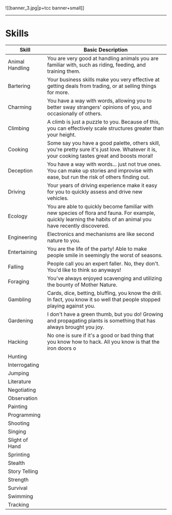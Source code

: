 ![[banner_3.jpg|p+tcc banner+small]]
____

# Skills

| Skill           | Basic Description                                                                                                                                                |
| --------------- | ---------------------------------------------------------------------------------------------------------------------------------------------------------------- |
| Animal Handling | You are very good at handling animals you are familiar with, such as riding, feeding, and training them.                                                         |
| Bartering       | Your business skills make you very effective at getting deals from trading, or at selling things for more.                                                       |
| Charming        | You have a way with words, allowing you to better sway strangers' opinions of you, and occasionally of others.                                                   |
| Climbing        | A climb is just a puzzle to you. Because of this, you can effectively scale structures greater than your height.                                                 |
| Cooking         | Some say you have a good palette, others skill, you're pretty sure it's just love. Whatever it is, your cooking tastes great and boosts moral!                   |
| Deception       | You have a way with words... just not true ones. You can make up stories and improvise with ease, but run the risk of others finding out.                        |
| Driving         | Your years of driving experience make it easy for you to quickly assess and drive new vehicles.                                                                  |
| Ecology         | You are able to quickly become familiar with new species of flora and fauna. For example, quickly learning the habits of an animal you have recently discovered. |
| Engineering     | Electronics and mechanisms are like second nature to you.                                                                                                        |
| Entertaining    | You are the life of the party! Able to make people smile in seemingly the worst of seasons.                                                                      |
| Falling         | People call you an expert faller. No, they don't. You'd like to think so anyways!                                                                                |
| Foraging        | You've always enjoyed scavenging and utilizing the bounty of Mother Nature.                                                                                      |
| Gambling        | Cards, dice, betting, bluffing, you know the drill. In fact, you know it so well that people stopped playing against you.                                        |
| Gardening       | I don't have a green thumb, but you do! Growing and propagating plants is something that has always brought you joy.                                             |
| Hacking         | No one is sure if it's a good or bad thing that you know how to hack. All you know is that the iron doors o                                                      |
| Hunting         |                                                                                                                                                                  |
| Interrogating   |                                                                                                                                                                  |
| Jumping         |                                                                                                                                                                  |
| Literature      |                                                                                                                                                                  |
| Negotiating     |                                                                                                                                                                  |
| Observation     |                                                                                                                                                                  |
| Painting        |                                                                                                                                                                  |
| Programming     |                                                                                                                                                                  |
| Shooting        |                                                                                                                                                                  |
| Singing         |                                                                                                                                                                  |
| Slight of Hand  |                                                                                                                                                                  |
| Sprinting       |                                                                                                                                                                  |
| Stealth         |                                                                                                                                                                  |
| Story Telling   |                                                                                                                                                                  |
| Strength        |                                                                                                                                                                  |
| Survival        |                                                                                                                                                                  |
| Swimming        |                                                                                                                                                                  |
| Tracking        |                                                                                                                                                                  |

